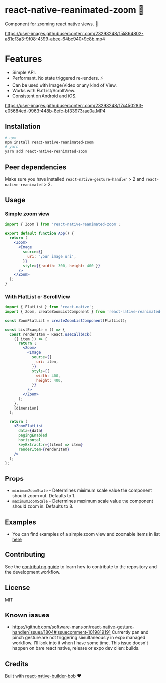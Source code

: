 # react-native-reanimated-zoom 🔎

Component for zooming react native views. 🧐

https://user-images.githubusercontent.com/23293248/155864802-a81cf3a3-9f08-4399-abee-64bc94049c8b.mp4

# Features

- Simple API.
- Performant. No state triggered re-renders. ⚡️
- Can be used with Image/Video or any kind of View.
- Works with FlatList/ScrollView.
- Consistent on Android and iOS.

https://user-images.githubusercontent.com/23293248/174450283-e05684ed-9963-448b-8efc-bf33973aae0a.MP4

## Installation

```sh
# npm
npm install react-native-reanimated-zoom
# yarn
yarn add react-native-reanimated-zoom
```

## Peer dependencies

Make sure you have installed `react-native-gesture-handler` > 2 and `react-native-reanimated` > 2.

## Usage

### Simple zoom view

```jsx
import { Zoom } from 'react-native-reanimated-zoom';

export default function App() {
  return (
    <Zoom>
      <Image
        source={{
          uri: 'your image uri',
        }}
        style={{ width: 300, height: 400 }}
      />
    </Zoom>
  );
}
```

### With FlatList or ScrollView

```jsx
import { FlatList } from 'react-native';
import { Zoom, createZoomListComponent } from 'react-native-reanimated-zoom';

const ZoomFlatList = createZoomListComponent(FlatList);

const ListExample = () => {
  const renderItem = React.useCallback(
    ({ item }) => {
      return (
        <Zoom>
          <Image
            source={{
              uri: item,
            }}
            style={{
              width: 400,
              height: 400,
            }}
          />
        </Zoom>
      );
    },
    [dimension]
  );

  return (
    <ZoomFlatList
      data={data}
      pagingEnabled
      horizontal
      keyExtractor={(item) => item}
      renderItem={renderItem}
    />
  );
};
```

## Props

- `minimumZoomScale` - Determines minimum scale value the component should zoom out. Defaults to 1.
- `maximumZoomScale` - Determines maximum scale value the component should zoom in. Defaults to 8.

## Examples

- You can find examples of a simple zoom view and zoomable items in list [here](https://github.com/intergalacticspacehighway/react-native-reanimated-zoom/tree/main/example)

## Contributing

See the [contributing guide](CONTRIBUTING.md) to learn how to contribute to the repository and the development workflow.

## License

MIT

## Known issues

- https://github.com/software-mansion/react-native-gesture-handler/issues/1804#issuecomment-1019819191 Currently pan and pinch gesture are not triggering simultaneously in expo managed workflow. I'll look into it when I have some time. This issue doesn't happen on bare react native, release or expo dev client builds.

## Credits

Built with [react-native-builder-bob](https://github.com/callstack/react-native-builder-bob/) ❤️
